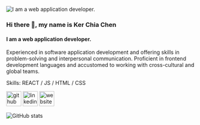 ![I am a web application developer.](https://arturssmirnovs.github.io/github-profile-readme-generator/images/banner.png)

### Hi there 👋, my name is Ker Chia Chen
#### I am a web application developer.

Experienced in software application development and offering skills in problem-solving and interpersonal communication. Proficient in frontend development languages and accustomed to working with cross-cultural and global teams.

Skills: REACT / JS / HTML / CSS


[<img src='https://cdn.jsdelivr.net/npm/simple-icons@3.0.1/icons/github.svg' alt='github' height='40'>](https://github.com/kerchiac)  [<img src='https://cdn.jsdelivr.net/npm/simple-icons@3.0.1/icons/linkedin.svg' alt='linkedin' height='40'>](https://www.linkedin.com/in/https://kerchiac.github.io/CV//)  [<img src='https://cdn.jsdelivr.net/npm/simple-icons@3.0.1/icons/icloud.svg' alt='website' height='40'>](https://kerchiac.github.io/CV/)  

![GitHub stats](https://github-readme-stats.vercel.app/api?username=kerchiac&show_icons=true)  
